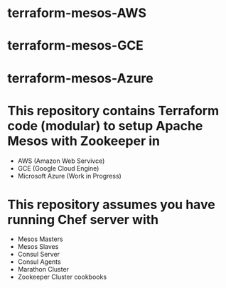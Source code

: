 # terraform-mesos-AWS
# terraform-mesos-GCE
# terraform-mesos-Azure

# This repository contains Terraform code (modular) to setup Apache Mesos with Zookeeper in 

* AWS (Amazon Web Servivce) 
* GCE (Google Cloud Engine)
* Microsoft Azure (Work in Progress)

# This repository assumes you have running Chef server with 
* Mesos Masters
* Mesos Slaves
* Consul Server
* Consul Agents
* Marathon Cluster
* Zookeeper Cluster cookbooks

